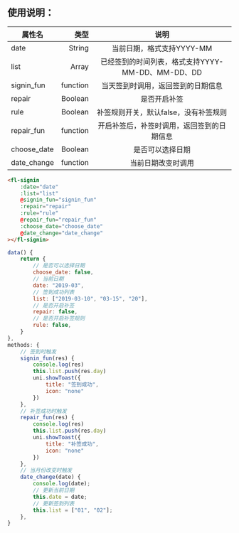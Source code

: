 ## 使用说明：
| 属性名		| 类型			|  说明													|
| --------		| -----:		| :----:												|
| date			| String		|  当前日期，格式支持YYYY-MM							|
| list			| Array			|  已经签到的时间列表，格式支持YYYY-MM-DD、MM-DD、DD	|
| signin_fun	|   function	|  当天签到时调用，返回签到的日期信息					|
| repair		|    Boolean	|  是否开启补签											|
| rule			|    Boolean	|  补签规则开关，默认false，没有补签规则				|
| repair_fun	|    function	|  开启补签后，补签时调用，返回签到的日期信息			|
| choose_date	|    Boolean	|  是否可以选择日期										|
| date_change	|    function	|  当前日期改变时调用									|

``` html
<fl-signin 
	:date="date" 
	:list="list" 
	@signin_fun="signin_fun" 
	:repair="repair" 
	:rule="rule" 
	@repair_fun="repair_fun" 
	:choose_date="choose_date" 
	@date_change="date_change"
></fl-signin>
```

```javascript
data() {
	return {
		// 是否可以选择日期
		choose_date: false,
		// 当前日期
		date: "2019-03",
		// 签到成功列表
		list: ["2019-03-10", "03-15", "20"],
		// 是否开启补签
		repair: false,
		// 是否开启补签规则
		rule: false,
	}
},
methods: {
	// 签到时触发
	signin_fun(res) {
		console.log(res)
		this.list.push(res.day)
		uni.showToast({
			title: "签到成功",
			icon: "none"
		})
	},
	// 补签成功时触发
	repair_fun(res) {
		console.log(res)
		this.list.push(res.day)
		uni.showToast({
			title: "补签成功",
			icon: "none"
		})
	},
	// 当月份改变时触发
	date_change(date) {
		console.log(date);
		// 更新当前日期
		this.date = date;
		// 更新签到列表
		this.list = ["01", "02"];
	},
}
```
